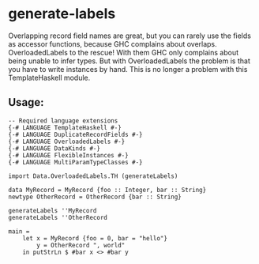 # generate-labels
Overlapping record field names are great, but you can rarely use the
fields as accessor functions, because GHC complains about overlaps.
OverloadedLabels to the rescue! With them GHC only complains about being
unable to infer types. But with OverloadedLabels the problem is that you
have to write instances by hand. This is no longer a problem with this
TemplateHaskell module.

## Usage:

```
-- Required language extensions
{-# LANGUAGE TemplateHaskell #-}
{-# LANGUAGE DuplicateRecordFields #-}
{-# LANGUAGE OverloadedLabels #-}
{-# LANGUAGE DataKinds #-}
{-# LANGUAGE FlexibleInstances #-}
{-# LANGUAGE MultiParamTypeClasses #-}

import Data.OverloadedLabels.TH (generateLabels)

data MyRecord = MyRecord {foo :: Integer, bar :: String}
newtype OtherRecord = OtherRecord {bar :: String}

generateLabels ''MyRecord
generateLabels ''OtherRecord

main =
    let x = MyRecord {foo = 0, bar = "hello"}
        y = OtherRecord ", world"
    in putStrLn $ #bar x <> #bar y
```

